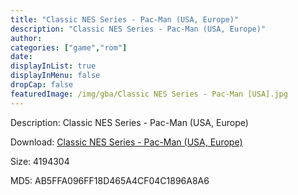 ```yaml
---
title: "Classic NES Series - Pac-Man (USA, Europe)"
description: "Classic NES Series - Pac-Man (USA, Europe)"
author: 
categories: ["game","rom"]
date: 
displayInList: true
displayInMenu: false
dropCap: false
featuredImage: /img/gba/Classic NES Series - Pac-Man [USA].jpg
---
```


Description: Classic NES Series - Pac-Man (USA, Europe)

Download: <a style="text-decoration:underline;" href="https://mega.nz/#!zLQQjIhT!JKWWPi1y4JgT9zsw0jL2LXoVtKXPMWnLu6vMLPR0dNM" target = "_blank" rel = "nofollow" > Classic NES Series - Pac-Man (USA, Europe)</a>

Size: 4194304

MD5: AB5FFA096FF18D465A4CF04C1896A8A6

